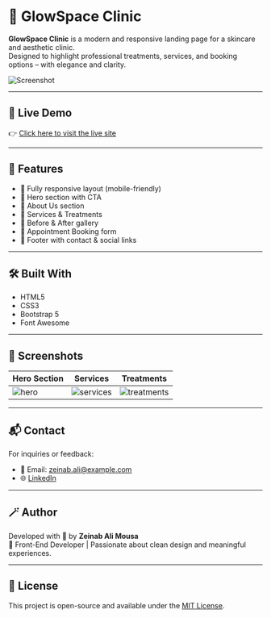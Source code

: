 # 🌟 GlowSpace Clinic

**GlowSpace Clinic** is a modern and responsive landing page for a skincare and aesthetic clinic.  
Designed to highlight professional treatments, services, and booking options – with elegance and clarity.

![Screenshot](images/hero-section.png)

---

## 🔗 Live Demo

👉 [Click here to visit the live site](https://zeinab818.github.io/glowSpace-clinic/)

---

## 📌 Features

- 🔹 Fully responsive layout (mobile-friendly)
- 🔹 Hero section with CTA
- 🔹 About Us section
- 🔹 Services & Treatments
- 🔹 Before & After gallery
- 🔹 Appointment Booking form
- 🔹 Footer with contact & social links

---

## 🛠 Built With

- HTML5  
- CSS3  
- Bootstrap 5  
- Font Awesome  

---

## 📸 Screenshots

| Hero Section | Services | Treatments |
|--------------|----------|------------|
| ![hero](images/hero-section.png) | ![services](images/services.png) | ![treatments](images/treatments.png) |

---

## 📬 Contact

For inquiries or feedback:

- 📧 Email: zeinab.ali@example.com
- 🌐 [LinkedIn](https://www.linkedin.com/in/zeinab-ali-a2b89b204/)

---

## 🪄 Author

Developed with 💖 by **Zeinab Ali Mousa**  
🚀 Front-End Developer | Passionate about clean design and meaningful experiences.

---

## 📄 License

This project is open-source and available under the [MIT License](LICENSE).

